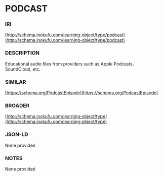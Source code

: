 # PODCAST

### IRI
[http://schema.inokufu.com/learning-object/type/podcast](http://schema.inokufu.com/learning-object/type/podcast)

### DESCRIPTION
Educational audio files from providers such as Apple Podcasts, SoundCloud, etc.

### SIMILAR
[https://schema.org/PodcastEpisode](https://schema.org/PodcastEpisode)

### BROADER
[http://schema.inokufu.com/learning-object/type](http://schema.inokufu.com/learning-object/type)

### JSON-LD
None provided

### NOTES
None provided
